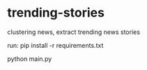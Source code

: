 # trending-stories
clustering news, extract trending news stories

run: 
pip install -r requirements.txt

python main.py
